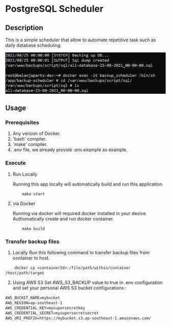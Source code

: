 # PostgreSQL Scheduler

## Description
This is a simple scheduler that allow to automate repetitive task such as daily database scheduling.

![Demo This Project](./assets/img/demo.png)

## Usage

### Prerequisites
1. Any version of Docker.
2. 'bash' compiler.
3. 'make' compiler.
4. .env file, we already provide .env.example as example.

### Execute
1. Run Locally

    Running this app locally will automatically build and run this application.
    ```
        make start
    ```
2. via Docker

    Running via docker will required docker installed in your device. Authomatically create and run docker container.
    ```
        make build
    ```

### Transfer backup files

1. Locally
Run this following command to transfer backup files from container to host.
```
    docker cp <containerId>:/file/path/within/container /host/path/target
```

2. Using AWS S3
Set AWS_S3_BACKUP value to true in .env configuration and set your personal AWS S3 bucket configurations :
```
AWS_BUCKET_NAME=mybucket
AWS_REGION=ap-southeast-1
AWS_CREDENTIAL_KEY=mysupersecretkey
AWS_CREDENTIAL_SECRET=mysupersecretsecret
AWS_URI_PREFIX=https://mybucket.s3.ap-southeast-1.amazonaws.com/
```

